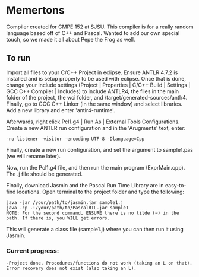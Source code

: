 # Memertons
Compiler created for CMPE 152 at SJSU. This compiler is for a really random language based off of C++ and Pascal. Wanted to add our own special touch, so we made it all about Pepe the Frog as well. 

## To run
Import all files to your C/C++ Project in eclipse. Ensure ANTLR 4.7.2 is installed and is setup properly to be used with eclipse. Once that is done, change your include settings (Project | Properties | C/C++ Build | Settings | GCC C++ Compiler | Includes) to include ANTLR4, the files in the main folder of the project, the wci folder, and /target/generated-sources/antlr4. Finally, go to GCC C++ Linker (in the same window) and select libraries. Add a new library and enter 'antlr4-runtime'. 

Afterwards, right click Pcl1.g4 | Run As | External Tools Configurations. Create a new ANTLR run configuration and in the 'Arugments' text, enter: 
```
-no-listener -visitor -encoding UTF-8 -Dlanguage=Cpp
```
Finally, create a new run configuration, and set the argument to sample1.pas (we will rename later). 

Now, run the Pcl1.g4 file, and then run the main program (ExprMain.cpp). The .j file should be generated. 

Finally, download Jasmin and the Pascal Run Time Library are in easy-to-find locations. Open terminal to the project folder and type the following: 

```
java -jar /your/path/to/jasmin.jar sample1.j
java -cp .:/your/path/to/PascalRTL.jar sample1
NOTE: For the second command, ENSURE there is no tilde (~) in the path. If there is, you WILL get errors. 
```
This will generate a class file (sample1.j) where you can then run it using Jasmin. 
### Current progress:
```
-Project done. Procedures/functions do not work (taking an L on that). Error recovery does not exist (also taking an L).
```
